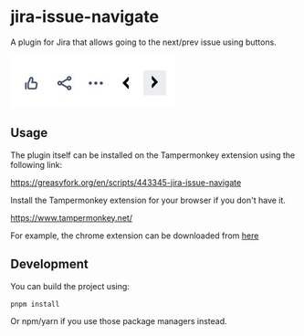 # jira-issue-navigate

A plugin for Jira that allows going to the next/prev issue using buttons.

![preview](./docs/preview.jpg)

## Usage

The plugin itself can be installed on the Tampermonkey extension using the following link:

https://greasyfork.org/en/scripts/443345-jira-issue-navigate

Install the Tampermonkey extension for your browser if you don't have it.

https://www.tampermonkey.net/

For example, the chrome extension can be downloaded from [here](https://chrome.google.com/webstore/detail/tampermonkey/dhdgffkkebhmkfjojejmpbldmpobfkfo)

## Development

You can build the project using:

```
pnpm install
```

Or npm/yarn if you use those package managers instead.
